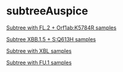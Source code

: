 # subtreeAuspice

[Subtree with FL.2 + Orf1ab:K5784R samples](https://nextstrain.org/fetch/github.com/Over-There-Is/subtreeAuspice/raw/main/subtreeAuspice_genome_39469_cdac30.json?label=id:node_6683231)

[Subtree XBB.1.5 + S:Q613H samples](https://nextstrain.org/fetch/github.com/Over-There-Is/subtreeAuspice/raw/main/subtreeAuspice_genome_10868_1eeed0.json?label=id:node_6880832)

[Subtree with XBL samples](https://nextstrain.org/fetch/github.com/Over-There-Is/subtreeAuspice/raw/main/subtreeAuspice_genome_2fbf9_ef0b70.json?label=id:node_6959633)

[Subtree with FU.1 samples](https://nextstrain.org/fetch/github.com/Over-There-Is/subtreeAuspice/raw/main/subtreeAuspice_genome_1c186_f33310.json?label=id:node_6645689)
